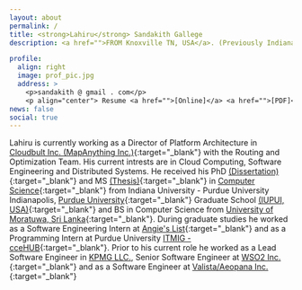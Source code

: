```yaml
---
layout: about
permalink: /
title: <strong>Lahiru</strong> Sandakith Gallege
description: <a href="">FROM Knoxville TN, USA</a>. (Previously Indianapolis, IN and Galle, Sri Lanka).

profile:
  align: right
  image: prof_pic.jpg
  address: >
    <p>sandakith @ gmail . com</p>
    <p align="center"> Resume <a href="">[Online]</a> <a href="">[PDF]</a> </p>
news: false
social: true
---
```


Lahiru is currently working as a Director of Platform Architecture in [Cloudbult Inc. (MapAnything Inc.)](http://mapanything.com/company/){:target="\_blank"} with the Routing and Optimization Team. His current intrests are in Cloud Computing, Software Engineering and Distributed Systems. He received his PhD [(Dissertation)](https://docs.lib.purdue.edu/dissertations/AAI10248752/){:target="\_blank"} and MS [(Thesis)](https://docs.lib.purdue.edu/dissertations/AAI1549574/){:target="\_blank"} in [Computer Science](http://cs.iupui.edu/){:target="\_blank"} from Indiana University - Purdue University Indianapolis, [Purdue University](https://www.cs.purdue.edu/){:target="\_blank"} Graduate School [(IUPUI, USA)](http://mapanything.com){:target="\_blank"} and BS in Computer Science from [University of Moratuwa, Sri Lanka](http://mapanything.com){:target="\_blank"}. During graduate studies he worked as a Software Engineering Intern at [Angie's List](http://www.angieslist.com/){:target="\_blank"} and as a Programming Intern at Purdue University [ITMIG - cceHUB](https://ccehub.org/portal/itmig){:target="\_blank"}. Prior to his current role he worked as a Lead Software Engineer in [KPMG LLC.](https://home.kpmg.com/us/en/home/insights/2015/01/data-and-analytics.html), Senior Software Engineer at [WSO2 Inc.](http://wso2.com/){:target="\_blank"} and as a Software Engineer at [Valista/Aeopana Inc.](http://www.aepona.com/){:target="\_blank"}
